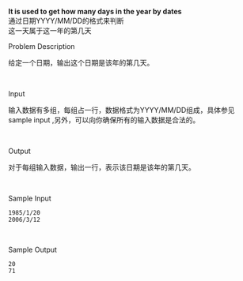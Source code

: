 **It is used to get how many days in the year by dates**  
通过日期YYYY/MM/DD的格式来判断  
这一天属于这一年的第几天  

Problem Description

给定一个日期，输出这个日期是该年的第几天。

 

Input

输入数据有多组，每组占一行，数据格式为YYYY/MM/DD组成，具体参见sample input ,另外，可以向你确保所有的输入数据是合法的。

 

Output

对于每组输入数据，输出一行，表示该日期是该年的第几天。

 

Sample Input

```
1985/1/20
2006/3/12
```

 

Sample Output

```
20
71
```
